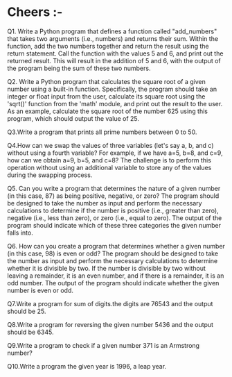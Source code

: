 
# Cheers :- 

Q1. Write a Python program that defines a function called "add_numbers" that takes two arguments (i.e.,
numbers) and returns their sum. Within the function, add the two numbers together and return the result
using the return statement. Call the function with the values 5 and 6, and print out the returned result.
This will result in the addition of 5 and 6, with the output of the program being the sum of these two
numbers.

Q2. Write a Python program that calculates the square root of a given number using a built-in function.
Specifically, the program should take an integer or float input from the user, calculate its square root
using the 'sqrt()' function from the 'math' module, and print out the result to the user. As an example,
calculate the square root of the number 625 using this program, which should output the value of 25.

Q3.Write a program that prints all prime numbers between 0 to 50.

Q4.How can we swap the values of three variables (let's say a, b, and c) without using a fourth variable?
For example, if we have a=5, b=8, and c=9, how can we obtain a=9, b=5, and c=8? The challenge is to
perform this operation without using an additional variable to store any of the values during the
swapping process.

Q5. Can you write a program that determines the nature of a given number (in this case, 87) as being
positive, negative, or zero? The program should be designed to take the number as input and perform the
necessary calculations to determine if the number is positive (i.e., greater than zero), negative (i.e., less
than zero), or zero (i.e., equal to zero). The output of the program should indicate which of these three
categories the given number falls into.

Q6. How can you create a program that determines whether a given number (in this case, 98) is even or
odd? The program should be designed to take the number as input and perform the necessary
calculations to determine whether it is divisible by two. If the number is divisible by two without leaving a
remainder, it is an even number, and if there is a remainder, it is an odd number. The output of the
program should indicate whether the given number is even or odd.

Q7.Write a program for sum of digits.the digits are 76543 and the output should be 25.

Q8.Write a program for reversing the given number 5436 and the output should be 6345.

Q9.Write a program to check if a given number 371 is an Armstrong number?

Q10.Write a program the given year is 1996, a leap year.
